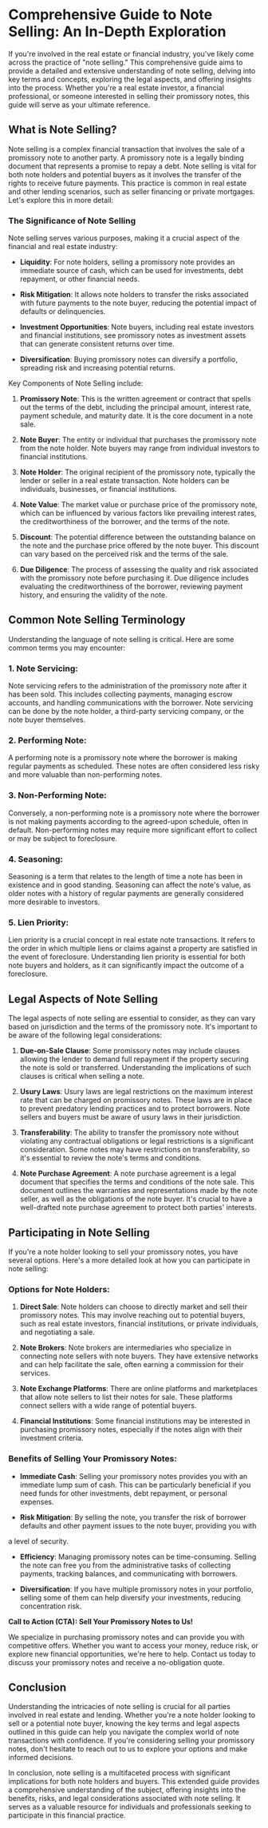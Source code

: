 # Comprehensive Guide to Note Selling: An In-Depth Exploration

If you're involved in the real estate or financial industry, you've likely come across the practice of "note selling." This comprehensive guide aims to provide a detailed and extensive understanding of note selling, delving into key terms and concepts, exploring the legal aspects, and offering insights into the process. Whether you're a real estate investor, a financial professional, or someone interested in selling their promissory notes, this guide will serve as your ultimate reference.

## What is Note Selling?

Note selling is a complex financial transaction that involves the sale of a promissory note to another party. A promissory note is a legally binding document that represents a promise to repay a debt. Note selling is vital for both note holders and potential buyers as it involves the transfer of the rights to receive future payments. This practice is common in real estate and other lending scenarios, such as seller financing or private mortgages. Let's explore this in more detail:

### The Significance of Note Selling

Note selling serves various purposes, making it a crucial aspect of the financial and real estate industry:

- **Liquidity**: For note holders, selling a promissory note provides an immediate source of cash, which can be used for investments, debt repayment, or other financial needs.

- **Risk Mitigation**: It allows note holders to transfer the risks associated with future payments to the note buyer, reducing the potential impact of defaults or delinquencies.

- **Investment Opportunities**: Note buyers, including real estate investors and financial institutions, see promissory notes as investment assets that can generate consistent returns over time.

- **Diversification**: Buying promissory notes can diversify a portfolio, spreading risk and increasing potential returns.

Key Components of Note Selling include:

1. **Promissory Note**: This is the written agreement or contract that spells out the terms of the debt, including the principal amount, interest rate, payment schedule, and maturity date. It is the core document in a note sale.

2. **Note Buyer**: The entity or individual that purchases the promissory note from the note holder. Note buyers may range from individual investors to financial institutions.

3. **Note Holder**: The original recipient of the promissory note, typically the lender or seller in a real estate transaction. Note holders can be individuals, businesses, or financial institutions.

4. **Note Value**: The market value or purchase price of the promissory note, which can be influenced by various factors like prevailing interest rates, the creditworthiness of the borrower, and the terms of the note.

5. **Discount**: The potential difference between the outstanding balance on the note and the purchase price offered by the note buyer. This discount can vary based on the perceived risk and the terms of the sale.

6. **Due Diligence**: The process of assessing the quality and risk associated with the promissory note before purchasing it. Due diligence includes evaluating the creditworthiness of the borrower, reviewing payment history, and ensuring the validity of the note.

## Common Note Selling Terminology

Understanding the language of note selling is critical. Here are some common terms you may encounter:

### 1. **Note Servicing**:

Note servicing refers to the administration of the promissory note after it has been sold. This includes collecting payments, managing escrow accounts, and handling communications with the borrower. Note servicing can be done by the note holder, a third-party servicing company, or the note buyer themselves.

### 2. **Performing Note**:

A performing note is a promissory note where the borrower is making regular payments as scheduled. These notes are often considered less risky and more valuable than non-performing notes.

### 3. **Non-Performing Note**:

Conversely, a non-performing note is a promissory note where the borrower is not making payments according to the agreed-upon schedule, often in default. Non-performing notes may require more significant effort to collect or may be subject to foreclosure.

### 4. **Seasoning**:

Seasoning is a term that relates to the length of time a note has been in existence and in good standing. Seasoning can affect the note's value, as older notes with a history of regular payments are generally considered more desirable to investors.

### 5. **Lien Priority**:

Lien priority is a crucial concept in real estate note transactions. It refers to the order in which multiple liens or claims against a property are satisfied in the event of foreclosure. Understanding lien priority is essential for both note buyers and holders, as it can significantly impact the outcome of a foreclosure.

## Legal Aspects of Note Selling

The legal aspects of note selling are essential to consider, as they can vary based on jurisdiction and the terms of the promissory note. It's important to be aware of the following legal considerations:

1. **Due-on-Sale Clause**: Some promissory notes may include clauses allowing the lender to demand full repayment if the property securing the note is sold or transferred. Understanding the implications of such clauses is critical when selling a note.

2. **Usury Laws**: Usury laws are legal restrictions on the maximum interest rate that can be charged on promissory notes. These laws are in place to prevent predatory lending practices and to protect borrowers. Note sellers and buyers must be aware of usury laws in their jurisdiction.

3. **Transferability**: The ability to transfer the promissory note without violating any contractual obligations or legal restrictions is a significant consideration. Some notes may have restrictions on transferability, so it's essential to review the note's terms and conditions.

4. **Note Purchase Agreement**: A note purchase agreement is a legal document that specifies the terms and conditions of the note sale. This document outlines the warranties and representations made by the note seller, as well as the obligations of the note buyer. It's crucial to have a well-drafted note purchase agreement to protect both parties' interests.

## Participating in Note Selling

If you're a note holder looking to sell your promissory notes, you have several options. Here's a more detailed look at how you can participate in note selling:

### Options for Note Holders:

1. **Direct Sale**: Note holders can choose to directly market and sell their promissory notes. This may involve reaching out to potential buyers, such as real estate investors, financial institutions, or private individuals, and negotiating a sale.

2. **Note Brokers**: Note brokers are intermediaries who specialize in connecting note sellers with note buyers. They have extensive networks and can help facilitate the sale, often earning a commission for their services.

3. **Note Exchange Platforms**: There are online platforms and marketplaces that allow note sellers to list their notes for sale. These platforms connect sellers with a wide range of potential buyers.

4. **Financial Institutions**: Some financial institutions may be interested in purchasing promissory notes, especially if the notes align with their investment criteria.

### Benefits of Selling Your Promissory Notes:

- **Immediate Cash**: Selling your promissory notes provides you with an immediate lump sum of cash. This can be particularly beneficial if you need funds for other investments, debt repayment, or personal expenses.

- **Risk Mitigation**: By selling the note, you transfer the risk of borrower defaults and other payment issues to the note buyer, providing you with

a level of security.

- **Efficiency**: Managing promissory notes can be time-consuming. Selling the note can free you from the administrative tasks of collecting payments, tracking balances, and communicating with borrowers.

- **Diversification**: If you have multiple promissory notes in your portfolio, selling some of them can help diversify your investments, reducing concentration risk.

**Call to Action (CTA): Sell Your Promissory Notes to Us!**

We specialize in purchasing promissory notes and can provide you with competitive offers. Whether you want to access your money, reduce risk, or explore new financial opportunities, we're here to help. Contact us today to discuss your promissory notes and receive a no-obligation quote.

## Conclusion

Understanding the intricacies of note selling is crucial for all parties involved in real estate and lending. Whether you're a note holder looking to sell or a potential note buyer, knowing the key terms and legal aspects outlined in this guide can help you navigate the complex world of note transactions with confidence. If you're considering selling your promissory notes, don't hesitate to reach out to us to explore your options and make informed decisions.

In conclusion, note selling is a multifaceted process with significant implications for both note holders and buyers. This extended guide provides a comprehensive understanding of the subject, offering insights into the benefits, risks, and legal considerations associated with note selling. It serves as a valuable resource for individuals and professionals seeking to participate in this financial practice.